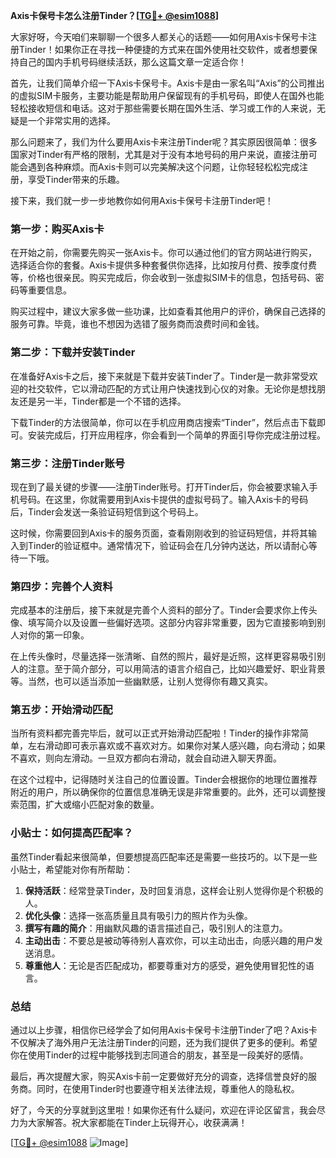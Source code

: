**Axis卡保号卡怎么注册Tinder？[[TG💪+ @esim1088](https://t.me/s/esim1088)]**

大家好呀，今天咱们来聊聊一个很多人都关心的话题——如何用Axis卡保号卡注册Tinder！如果你正在寻找一种便捷的方式来在国外使用社交软件，或者想要保持自己的国内手机号码继续活跃，那么这篇文章一定适合你！

首先，让我们简单介绍一下Axis卡保号卡。Axis卡是由一家名叫“Axis”的公司推出的虚拟SIM卡服务，主要功能是帮助用户保留现有的手机号码，即使人在国外也能轻松接收短信和电话。这对于那些需要长期在国外生活、学习或工作的人来说，无疑是一个非常实用的选择。

那么问题来了，我们为什么要用Axis卡来注册Tinder呢？其实原因很简单：很多国家对Tinder有严格的限制，尤其是对于没有本地号码的用户来说，直接注册可能会遇到各种麻烦。而Axis卡则可以完美解决这个问题，让你轻轻松松完成注册，享受Tinder带来的乐趣。

接下来，我们就一步一步地教你如何用Axis卡保号卡注册Tinder吧！

### 第一步：购买Axis卡

在开始之前，你需要先购买一张Axis卡。你可以通过他们的官方网站进行购买，选择适合你的套餐。Axis卡提供多种套餐供你选择，比如按月付费、按季度付费等，价格也很亲民。购买完成后，你会收到一张虚拟SIM卡的信息，包括号码、密码等重要信息。

购买过程中，建议大家多做一些功课，比如查看其他用户的评价，确保自己选择的服务可靠。毕竟，谁也不想因为选错了服务商而浪费时间和金钱。

### 第二步：下载并安装Tinder

在准备好Axis卡之后，接下来就是下载并安装Tinder了。Tinder是一款非常受欢迎的社交软件，它以滑动匹配的方式让用户快速找到心仪的对象。无论你是想找朋友还是另一半，Tinder都是一个不错的选择。

下载Tinder的方法很简单，你可以在手机应用商店搜索“Tinder”，然后点击下载即可。安装完成后，打开应用程序，你会看到一个简单的界面引导你完成注册过程。

### 第三步：注册Tinder账号

现在到了最关键的步骤——注册Tinder账号。打开Tinder后，你会被要求输入手机号码。在这里，你就需要用到Axis卡提供的虚拟号码了。输入Axis卡的号码后，Tinder会发送一条验证码短信到这个号码上。

这时候，你需要回到Axis卡的服务页面，查看刚刚收到的验证码短信，并将其输入到Tinder的验证框中。通常情况下，验证码会在几分钟内送达，所以请耐心等待一下哦。

### 第四步：完善个人资料

完成基本的注册后，接下来就是完善个人资料的部分了。Tinder会要求你上传头像、填写简介以及设置一些偏好选项。这部分内容非常重要，因为它直接影响到别人对你的第一印象。

在上传头像时，尽量选择一张清晰、自然的照片，最好是近照，这样更容易吸引别人的注意。至于简介部分，可以用简洁的语言介绍自己，比如兴趣爱好、职业背景等。当然，也可以适当添加一些幽默感，让别人觉得你有趣又真实。

### 第五步：开始滑动匹配

当所有资料都完善完毕后，就可以正式开始滑动匹配啦！Tinder的操作非常简单，左右滑动即可表示喜欢或不喜欢对方。如果你对某人感兴趣，向右滑动；如果不喜欢，则向左滑动。一旦双方都向右滑动，就会自动进入聊天界面。

在这个过程中，记得随时关注自己的位置设置。Tinder会根据你的地理位置推荐附近的用户，所以确保你的位置信息准确无误是非常重要的。此外，还可以调整搜索范围，扩大或缩小匹配对象的数量。

### 小贴士：如何提高匹配率？

虽然Tinder看起来很简单，但要想提高匹配率还是需要一些技巧的。以下是一些小贴士，希望能对你有所帮助：

1. **保持活跃**：经常登录Tinder，及时回复消息，这样会让别人觉得你是个积极的人。
2. **优化头像**：选择一张高质量且具有吸引力的照片作为头像。
3. **撰写有趣的简介**：用幽默风趣的语言描述自己，吸引别人的注意力。
4. **主动出击**：不要总是被动等待别人喜欢你，可以主动出击，向感兴趣的用户发送消息。
5. **尊重他人**：无论是否匹配成功，都要尊重对方的感受，避免使用冒犯性的语言。

### 总结

通过以上步骤，相信你已经学会了如何用Axis卡保号卡注册Tinder了吧？Axis卡不仅解决了海外用户无法注册Tinder的问题，还为我们提供了更多的便利。希望你在使用Tinder的过程中能够找到志同道合的朋友，甚至是一段美好的感情。

最后，再次提醒大家，购买Axis卡前一定要做好充分的调查，选择信誉良好的服务商。同时，在使用Tinder时也要遵守相关法律法规，尊重他人的隐私权。

好了，今天的分享就到这里啦！如果你还有什么疑问，欢迎在评论区留言，我会尽力为大家解答。祝大家都能在Tinder上玩得开心，收获满满！

[[TG💪+ @esim1088](https://t.me/s/esim1088) ![Image](https://i.postimg.cc/4NQfJmqS/Snipaste-2025-05-13-00-14-12.png)]